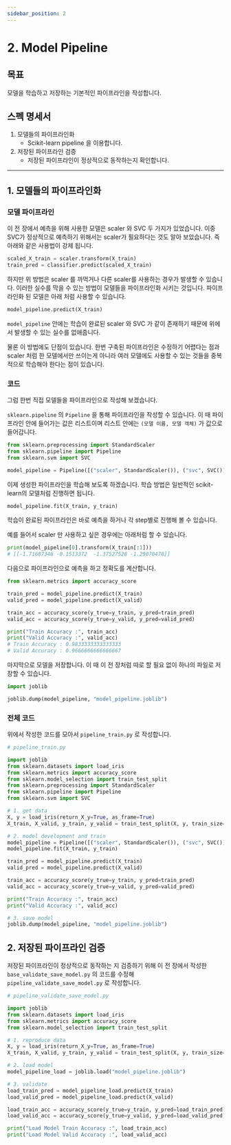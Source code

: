 ```yaml
---
sidebar_position: 2
---
```


# 2. Model Pipeline

## 목표

모델을 학습하고 저장하는 기본적인 파이프라인을 작성합니다.

## 스펙 명세서

1. 모델들의 파이프라인화
    - Scikit-learn pipeline 을 이용합니다.
2. 저장된 파이프라인 검증
    - 저장된 파이프라인이 정상적으로 동작하는지 확인합니다.

---

## 1.  모델들의 파이프라인화

### 모델 파이프라인

이 전 장에서 예측을 위해 사용한 모델은 scaler 와 SVC 두 가지가 있었습니다. 이중 SVC가 정상적으로 예측하기 위해서는 scaler가 필요하다는 것도 알아 보았습니다. 즉 아래와 같은 사용법이 강제 됩니다.

```python
scaled_X_train = scaler.transform(X_train)
train_pred = classifier.predict(scaled_X_train)
```

하지만 위 방법은 scaler 를 까먹거나 다른 scaler를 사용하는 경우가 발생할 수 있습니다. 이러한 실수를 막을 수 있는 방법이 모델들을 파이프라인화 시키는 것입니다. 파이프라인화 된 모델은 아래 처럼 사용할 수 있습니다.

```python
model_pipeline.predict(X_train)
```

`model_pipeline` 안에는 학습이 완료된 scaler 와 SVC 가 같이 존재하기 때문에 위에서 발생할 수 있는 실수를 없애줍니다.

물론 이 방법에도 단점이 있습니다. 한번 구축된 파이프라인은 수정하기 어렵다는 점과 scaler 처럼 한 모델에서만 쓰이는게 아니라 여러 모델에도 사용할 수 있는 것들을 중복적으로 학습해야 한다는 점이 있습니다.

### 코드

그럼 한번 직접 모델들을 파이프라인으로 작성해 보겠습니다.

`sklearn.pipeline` 의 `Pipeline` 을 통해 파이프라인을 작성할 수 있습니다. 이 때 파이프라인 안에 들어가는 값은 리스트이며 리스트 안에는 `(모델 이름, 모델 객체)` 가 값으로 들어갑니다.

```python
from sklearn.preprocessing import StandardScaler
from sklearn.pipeline import Pipeline
from sklearn.svm import SVC

model_pipeline = Pipeline([("scaler", StandardScaler()), ("svc", SVC())])
```

이제 생성한 파이프라인을 학습해 보도록 하겠습니다. 학습 방법은 일반적인 scikit-learn의 모델처럼 진행하면 됩니다.

```python
model_pipeline.fit(X_train, y_train)
```

학습이 완료된 파이프라인은 바로 예측을 하거나 각 step별로 진행해 볼 수 있습니다.

예를 들어서 scaler 만 사용하고 싶은 경우에는 아래처럼 할 수 있습니다.

```python
print(model_pipeline[0].transform(X_train[:1]))
# [[-1.71687346 -0.1513372  -1.37527528 -1.29070478]]
```

다음으로 파이프라인으로 예측을 하고 정확도를 계산합니다.

```python
from sklearn.metrics import accuracy_score

train_pred = model_pipeline.predict(X_train)
valid_pred = model_pipeline.predict(X_valid)

train_acc = accuracy_score(y_true=y_train, y_pred=train_pred)
valid_acc = accuracy_score(y_true=y_valid, y_pred=valid_pred)

print("Train Accuracy :", train_acc)
print("Valid Accuracy :", valid_acc)
# Train Accuracy : 0.9833333333333333
# Valid Accuracy : 0.9666666666666667
```

마지막으로 모델을 저장합니다. 이 때 이 전 장처럼 따로 할 필요 없이 하나의 파일로 저장할 수 있습니다.

```python
import joblib

joblib.dump(model_pipeline, "model_pipeline.joblib")
```

### 전체 코드

위에서 작성한 코드를 모아서 `pipeline_train.py` 로 작성합니다.

```python
# pipeline_train.py

import joblib
from sklearn.datasets import load_iris
from sklearn.metrics import accuracy_score
from sklearn.model_selection import train_test_split
from sklearn.preprocessing import StandardScaler
from sklearn.pipeline import Pipeline
from sklearn.svm import SVC

# 1. get data
X, y = load_iris(return_X_y=True, as_frame=True)
X_train, X_valid, y_train, y_valid = train_test_split(X, y, train_size=0.8, random_state=2022)

# 2. model development and train
model_pipeline = Pipeline([("scaler", StandardScaler()), ("svc", SVC())])
model_pipeline.fit(X_train, y_train)

train_pred = model_pipeline.predict(X_train)
valid_pred = model_pipeline.predict(X_valid)

train_acc = accuracy_score(y_true=y_train, y_pred=train_pred)
valid_acc = accuracy_score(y_true=y_valid, y_pred=valid_pred)

print("Train Accuracy :", train_acc)
print("Valid Accuracy :", valid_acc)

# 3. save model
joblib.dump(model_pipeline, "model_pipeline.joblib")
```

## 2. 저장된 파이프라인 검증

저장된 파이프라인이 정상적으로 동작하는 지 검증하기 위해 이 전 장에서 작성한 `base_validate_save_model.py` 의 코드를 수정해 `pipeline_validate_save_model.py` 로 작성합니다.

```python
# pipeline_validate_save_model.py

import joblib
from sklearn.datasets import load_iris
from sklearn.metrics import accuracy_score
from sklearn.model_selection import train_test_split

# 1. reproduce data
X, y = load_iris(return_X_y=True, as_frame=True)
X_train, X_valid, y_train, y_valid = train_test_split(X, y, train_size=0.8, random_state=2022)

# 2. load model
model_pipeline_load = joblib.load("model_pipeline.joblib")

# 3. validate
load_train_pred = model_pipeline_load.predict(X_train)
load_valid_pred = model_pipeline_load.predict(X_valid)

load_train_acc = accuracy_score(y_true=y_train, y_pred=load_train_pred)
load_valid_acc = accuracy_score(y_true=y_valid, y_pred=load_valid_pred)

print("Load Model Train Accuracy :", load_train_acc)
print("Load Model Valid Accuracy :", load_valid_acc)
```
